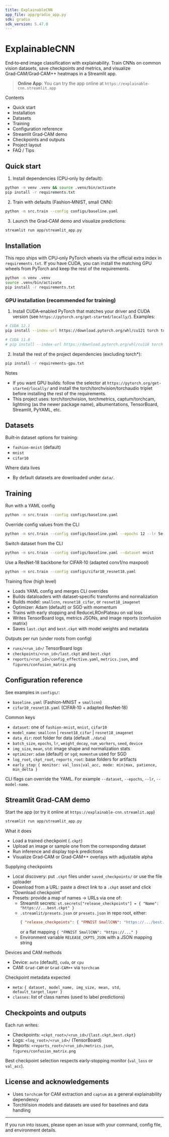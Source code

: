 ```yaml
---
title: ExplainableCNN
app_file: app/gradio_app.py
sdk: gradio
sdk_version: 5.47.0
---
```

# ExplainableCNN

End‑to‑end image classification with explainability. Train CNNs on common vision datasets, save checkpoints and metrics, and visualize Grad‑CAM/Grad‑CAM++ heatmaps in a Streamlit app.

>**Online App**: You can try the app online at `https://explainable-cnn.streamlit.app`

Contents
- Quick start
- Installation
- Datasets
- Training
- Configuration reference
- Streamlit Grad‑CAM demo
- Checkpoints and outputs
- Project layout
- FAQ / Tips

## Quick start

1) Install dependencies (CPU‑only by default):
```bash
python -m venv .venv && source .venv/bin/activate
pip install -r requirements.txt
```

2) Train with defaults (Fashion‑MNIST, small CNN):
```bash
python -m src.train --config configs/baseline.yaml
```

3) Launch the Grad‑CAM demo and visualize predictions:
```bash
streamlit run app/streamlit_app.py
```

## Installation

This repo ships with CPU‑only PyTorch wheels via the official extra index in `requirements.txt`. If you have CUDA, you can install the matching GPU wheels from PyTorch and keep the rest of the requirements.

```bash
python -m venv .venv
source .venv/bin/activate
pip install -r requirements.txt
```

### GPU installation (recommended for training)

1) Install CUDA‑enabled PyTorch that matches your driver and CUDA version (see `https://pytorch.org/get-started/locally/`). Examples:

```bash
# CUDA 12.1
pip install --index-url https://download.pytorch.org/whl/cu121 torch torchvision torchaudio

# CUDA 11.8
# pip install --index-url https://download.pytorch.org/whl/cu118 torch torchvision torchaudio
```

2) Install the rest of the project dependencies (excluding torch*):

```bash
pip install -r requirements-gpu.txt
```

Notes
- If you want GPU builds: follow the selector at `https://pytorch.org/get-started/locally/` and install the torch/torchvision/torchaudio triplet before installing the rest of the requirements.
- This project uses: torch/torchvision, torchmetrics, captum/torchcam, lightning (as the newer package name), albumentations, TensorBoard, Streamlit, PyYAML, etc.

## Datasets

Built‑in dataset options for training:
- `fashion-mnist` (default)
- `mnist`
- `cifar10`

Where data lives
- By default datasets are downloaded under `data/`.

## Training

Run with a YAML config
```bash
python -m src.train --config configs/baseline.yaml
```

Override config values from the CLI
```bash
python -m src.train --config configs/baseline.yaml --epochs 12 --lr 5e-4
```

Switch dataset from the CLI
```bash
python -m src.train --config configs/baseline.yaml --dataset mnist
```

Use a ResNet‑18 backbone for CIFAR‑10 (adapted conv1/no maxpool)
```bash
python -m src.train --config configs/cifar10_resnet18.yaml
```


Training flow (high level)
- Loads YAML config and merges CLI overrides
- Builds dataloaders with dataset‑specific transforms and normalization
- Builds model: `smallcnn`, `resnet18_cifar`, or `resnet18_imagenet`
- Optimizer: Adam (default) or SGD with momentum
- Trains with early stopping and ReduceLROnPlateau on val loss
- Writes TensorBoard logs, metrics JSONs, and image reports (confusion matrix)
- Saves `last.ckpt` and `best.ckpt` with model weights and metadata

Outputs per run (under roots from config)
- `runs/<run_id>/` TensorBoard logs
- `checkpoints/<run_id>/last.ckpt` and `best.ckpt`
- `reports/<run_id>/config_effective.yaml`, `metrics.json`, and `figures/confusion_matrix.png`

## Configuration reference

See examples in `configs/`:
- `baseline.yaml` (Fashion‑MNIST + `smallcnn`)
- `cifar10_resnet18.yaml` (CIFAR‑10 + adapted ResNet‑18)

Common keys
- `dataset`: one of `fashion-mnist`, `mnist`, `cifar10`
- `model_name`: `smallcnn` | `resnet18_cifar` | `resnet18_imagenet`
- `data_dir`: root folder for data (default `./data`)
- `batch_size`, `epochs`, `lr`, `weight_decay`, `num_workers`, `seed`, `device`
- `img_size`, `mean`, `std`: image shape and normalization stats
- `optimizer`: `adam` (default) or `sgd`; `momentum` used for SGD
- `log_root`, `ckpt_root`, `reports_root`: base folders for artifacts
- `early_stop`: `{ monitor: val_loss|val_acc, mode: min|max, patience, min_delta }`

CLI flags can override the YAML. For example `--dataset`, `--epochs`, `--lr`, `--model-name`.

## Streamlit Grad‑CAM demo

Start the app (or try it online at `https://explainable-cnn.streamlit.app`)
```bash
streamlit run app/streamlit_app.py
```

What it does
- Load a trained checkpoint (`.ckpt`)
- Upload an image or sample one from the corresponding dataset
- Run inference and display top‑k predictions
- Visualize Grad‑CAM or Grad‑CAM++ overlays with adjustable alpha

Supplying checkpoints
- Local discovery: put `.ckpt` files under `saved_checkpoints/` or use the file uploader
- Download from a URL: paste a direct link to a `.ckpt` asset and click “Download checkpoint”
- Presets: provide a map of names → URLs via one of:
  - Streamlit secrets: `st.secrets["release_checkpoints"] = { "Name": "https://...best.ckpt" }`
  - `.streamlit/presets.json` or `presets.json` in repo root, either:
    ```json
    { "release_checkpoints": { "FMNIST SmallCNN": "https://.../best.ckpt" } }
    ```
    or a flat mapping `{ "FMNIST SmallCNN": "https://..." }`
  - Environment variable `RELEASE_CKPTS_JSON` with a JSON mapping string

Devices and CAM methods
- Device: `auto` (default), `cuda`, or `cpu`
- CAM: `Grad-CAM` or `Grad-CAM++` via `torchcam`

Checkpoint metadata expected
- `meta`: `{ dataset, model_name, img_size, mean, std, default_target_layer }`
- `classes`: list of class names (used to label predictions)

## Checkpoints and outputs

Each run writes:
- Checkpoints: `<ckpt_root>/<run_id>/{last.ckpt,best.ckpt}`
- Logs: `<log_root>/<run_id>/` (TensorBoard)
- Reports: `<reports_root>/<run_id>/metrics.json`, `figures/confusion_matrix.png`

Best checkpoint selection respects early‑stopping monitor (`val_loss` or `val_acc`).

## License and acknowledgements

- Uses `torchcam` for CAM extraction and `captum` as a general explainability dependency
- TorchVision models and datasets are used for baselines and data handling

___

If you run into issues, please open an issue with your command, config file, and environment details.
